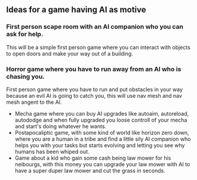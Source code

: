 ## Ideas for a game having AI as motive

### First person scape room with an AI companion who you can ask for help.
This will be a simple first person game where you can interact with objects to open doors and make your way out of a building.

### Horror game where you have to run away from an AI who is chasing you.
First person game where you have to run and put obstacles in your way because an evil AI is going to catch you, this will use nav mesh and nav mesh angent to the AI.

- Mecha game where you can buy AI upgrades like autoaim, autoreload, autododge and when fully upgraded you loose controll of your mecha and start's doing whatever he wants.
- Postapocaliptic game, with some kind of world like horizon zero down, where you are a human in a tribe and find a little sily AI companion who helps you with your tasks but starts evolving and letting you see why humans has been whiped out.
- Game about a kid who gain some cash being law mower for his neibourgs, with this money you can upgrade your law mower with AI to have a super duper law mower and cut the grass in seconds. 
